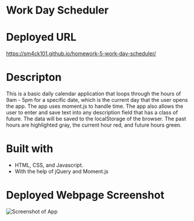 # Work Day Scheduler

# Deployed URL
https://sm4ck101.github.io/homework-5-work-day-scheduler/

# Descripton
This is a basic daily calendar application that loops through the hours of 9am - 5pm for a specific date, which is the current day that the user opens the app. The app uses moment.js to handle time. The app also allows the user to enter and save text into any description field that has a class of future. The data will be saved to the localStorage of the browser. The past hours are highlighted gray, the current hour red, and future hours green.

# Built with
- HTML, CSS, and Javascript.
- With the help of jQuery and Moment.js

# Deployed Webpage Screenshot
![Screenshot of App](/../homework-5-work-day-scheduler/assets/images/work-day-scheduler-app-demo.png)





















